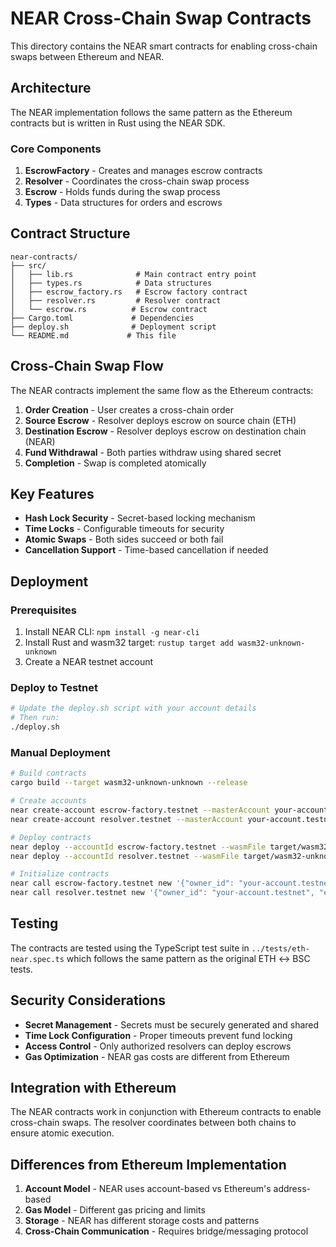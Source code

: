 # NEAR Cross-Chain Swap Contracts

This directory contains the NEAR smart contracts for enabling cross-chain swaps between Ethereum and NEAR.

## Architecture

The NEAR implementation follows the same pattern as the Ethereum contracts but is written in Rust using the NEAR SDK.

### Core Components

1. **EscrowFactory** - Creates and manages escrow contracts
2. **Resolver** - Coordinates the cross-chain swap process
3. **Escrow** - Holds funds during the swap process
4. **Types** - Data structures for orders and escrows

## Contract Structure

```
near-contracts/
├── src/
│   ├── lib.rs              # Main contract entry point
│   ├── types.rs            # Data structures
│   ├── escrow_factory.rs   # Escrow factory contract
│   ├── resolver.rs         # Resolver contract
│   └── escrow.rs          # Escrow contract
├── Cargo.toml             # Dependencies
├── deploy.sh              # Deployment script
└── README.md             # This file
```

## Cross-Chain Swap Flow

The NEAR contracts implement the same flow as the Ethereum contracts:

1. **Order Creation** - User creates a cross-chain order
2. **Source Escrow** - Resolver deploys escrow on source chain (ETH)
3. **Destination Escrow** - Resolver deploys escrow on destination chain (NEAR)
4. **Fund Withdrawal** - Both parties withdraw using shared secret
5. **Completion** - Swap is completed atomically

## Key Features

- **Hash Lock Security** - Secret-based locking mechanism
- **Time Locks** - Configurable timeouts for security
- **Atomic Swaps** - Both sides succeed or both fail
- **Cancellation Support** - Time-based cancellation if needed

## Deployment

### Prerequisites

1. Install NEAR CLI: `npm install -g near-cli`
2. Install Rust and wasm32 target: `rustup target add wasm32-unknown-unknown`
3. Create a NEAR testnet account

### Deploy to Testnet

```bash
# Update the deploy.sh script with your account details
# Then run:
./deploy.sh
```

### Manual Deployment

```bash
# Build contracts
cargo build --target wasm32-unknown-unknown --release

# Create accounts
near create-account escrow-factory.testnet --masterAccount your-account.testnet
near create-account resolver.testnet --masterAccount your-account.testnet

# Deploy contracts
near deploy --accountId escrow-factory.testnet --wasmFile target/wasm32-unknown-unknown/release/near_cross_chain_swap.wasm
near deploy --accountId resolver.testnet --wasmFile target/wasm32-unknown-unknown/release/near_cross_chain_swap.wasm

# Initialize contracts
near call escrow-factory.testnet new '{"owner_id": "your-account.testnet"}' --accountId your-account.testnet
near call resolver.testnet new '{"owner_id": "your-account.testnet", "escrow_factory_id": "escrow-factory.testnet"}' --accountId your-account.testnet
```

## Testing

The contracts are tested using the TypeScript test suite in `../tests/eth-near.spec.ts` which follows the same pattern as the original ETH ↔ BSC tests.

## Security Considerations

- **Secret Management** - Secrets must be securely generated and shared
- **Time Lock Configuration** - Proper timeouts prevent fund locking
- **Access Control** - Only authorized resolvers can deploy escrows
- **Gas Optimization** - NEAR gas costs are different from Ethereum

## Integration with Ethereum

The NEAR contracts work in conjunction with Ethereum contracts to enable cross-chain swaps. The resolver coordinates between both chains to ensure atomic execution.

## Differences from Ethereum Implementation

1. **Account Model** - NEAR uses account-based vs Ethereum's address-based
2. **Gas Model** - Different gas pricing and limits
3. **Storage** - NEAR has different storage costs and patterns
4. **Cross-Chain Communication** - Requires bridge/messaging protocol 